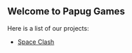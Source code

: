 ## Welcome to Papug Games

Here is a list of our projects:

- [Space Clash](https://papuggames.github.io/pages/space-clash/)
